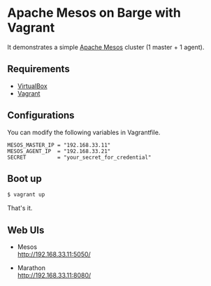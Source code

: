 # Apache Mesos on Barge with Vagrant

It demonstrates a simple [Apache Mesos](http://mesos.apache.org/) cluster (1 master + 1 agent).

## Requirements

- [VirtualBox](https://www.virtualbox.org/)
- [Vagrant](https://www.vagrantup.com/)

## Configurations

You can modify the following variables in Vagrantfile.

```
MESOS_MASTER_IP = "192.168.33.11"
MESOS_AGENT_IP  = "192.168.33.21"
SECRET          = "your_secret_for_credential"
```

## Boot up

```bash
$ vagrant up
```

That's it.

## Web UIs

- Mesos  
  http://192.168.33.11:5050/

- Marathon  
  http://192.168.33.11:8080/
